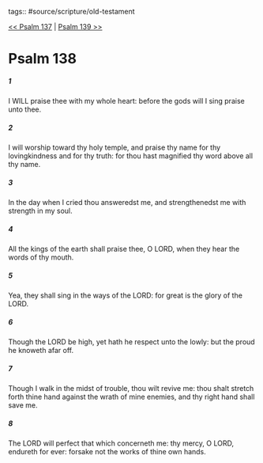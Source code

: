 tags:: #source/scripture/old-testament

[<< Psalm 137](source/scripture/old-testament/19_Psalms/Psalm_137.md) | [Psalm 139 >>](source/scripture/old-testament/19_Psalms/Psalm_139.md)

# Psalm 138

##### 1

I WILL praise thee with my whole heart: before the gods will I sing praise unto thee.

##### 2

I will worship toward thy holy temple, and praise thy name for thy lovingkindness and for thy truth: for thou hast magnified thy word above all thy name.

##### 3

In the day when I cried thou answeredst me, and strengthenedst me with strength in my soul.

##### 4

All the kings of the earth shall praise thee, O LORD, when they hear the words of thy mouth.

##### 5

Yea, they shall sing in the ways of the LORD: for great is the glory of the LORD.

##### 6

Though the LORD be high, yet hath he respect unto the lowly: but the proud he knoweth afar off.

##### 7

Though I walk in the midst of trouble, thou wilt revive me: thou shalt stretch forth thine hand against the wrath of mine enemies, and thy right hand shall save me.

##### 8

The LORD will perfect that which concerneth me: thy mercy, O LORD, endureth for ever: forsake not the works of thine own hands.
